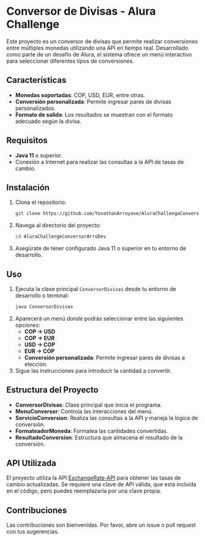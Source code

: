# Conversor de Divisas - Alura Challenge

Este proyecto es un conversor de divisas que permite realizar conversiones entre múltiples monedas utilizando una API en tiempo real. Desarrollado como parte de un desafío de Alura, el sistema ofrece un menú interactivo para seleccionar diferentes tipos de conversiones.

## Características
- **Monedas soportadas**: COP, USD, EUR, entre otras.
- **Conversión personalizada**: Permite ingresar pares de divisas personalizados.
- **Formato de salida**: Los resultados se muestran con el formato adecuado según la divisa.

## Requisitos
- **Java 11** o superior.
- Conexión a Internet para realizar las consultas a la API de tasas de cambio.

## Instalación

1. Clona el repositorio:
    ```bash
    git clone https://github.com/YonathanArroyave/AluraChallengeConversorArroDev.git
    ```
2. Navega al directorio del proyecto:
    ```bash
    cd AluraChallengeConversorArroDev
    ```
3. Asegúrate de tener configurado Java 11 o superior en tu entorno de desarrollo.

## Uso

1. Ejecuta la clase principal `ConversorDivisas` desde tu entorno de desarrollo o terminal:
    ```bash
    java ConversorDivisas
    ```
2. Aparecerá un menú donde podrás seleccionar entre las siguientes opciones:
    - **COP -> USD**
    - **COP -> EUR**
    - **USD -> COP**
    - **EUR -> COP**
    - **Conversión personalizada**: Permite ingresar pares de divisas a elección.
3. Sigue las instrucciones para introducir la cantidad a convertir.

## Estructura del Proyecto

- **ConversorDivisas**: Clase principal que inicia el programa.
- **MenuConversor**: Controla las interacciones del menú.
- **ServicioConversion**: Realiza las consultas a la API y maneja la lógica de conversión.
- **FormateadorMoneda**: Formatea las cantidades convertidas.
- **ResultadoConversion**: Estructura que almacena el resultado de la conversión.

## API Utilizada

El proyecto utiliza la API [ExchangeRate-API](https://www.exchangerate-api.com/) para obtener las tasas de cambio actualizadas. Se requiere una clave de API válida, que está incluida en el código, pero puedes reemplazarla por una clave propia.

## Contribuciones
Las contribuciones son bienvenidas. Por favor, abre un issue o pull request con tus sugerencias.
